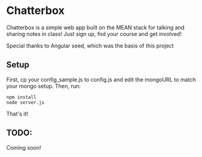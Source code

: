 Chatterbox
====================

Chatterbox is a simple web app built on the MEAN stack for talking and sharing notes in class!  Just sign up, fnd your course and get involved!

Special thanks to Angular seed, which was the basis of this project

Setup
----------
First, cp your config_sample.js to config.js and edit the mongoURL to match your mongo setup.  Then, run:

```
npm install
node server.js
```

That's it!

TODO:
----------
Coming soon!